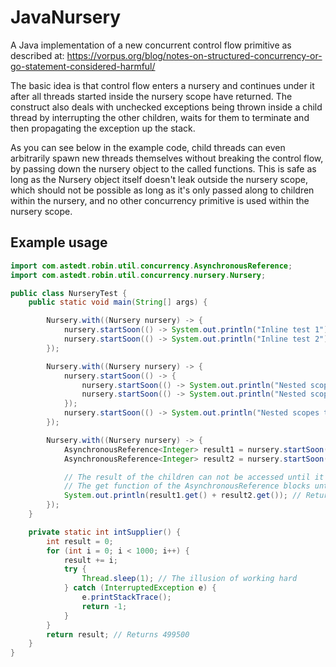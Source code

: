 # JavaNursery
A Java implementation of a new concurrent control flow primitive as described at: https://vorpus.org/blog/notes-on-structured-concurrency-or-go-statement-considered-harmful/

The basic idea is that control flow enters a nursery and continues under it after all threads started inside the nursery scope have returned. The construct also deals with unchecked exceptions being thrown inside a child thread by interrupting the other children, waits for them to terminate and then propagating the exception up the stack.

As you can see below in the example code, child threads can even arbitrarily spawn new threads themselves without breaking the control flow, by passing down the nursery object to the called functions. This is safe as long as the Nursery object itself doesn't leak outside the nursery scope, which should not be possible as long as it's only passed along to children within the nursery, and no other concurrency primitive is used within the nursery scope.

## Example usage
```java
import com.astedt.robin.util.concurrency.AsynchronousReference;
import com.astedt.robin.util.concurrency.nursery.Nursery;

public class NurseryTest {
    public static void main(String[] args) {

        Nursery.with((Nursery nursery) -> {
            nursery.startSoon(() -> System.out.println("Inline test 1"));
            nursery.startSoon(() -> System.out.println("Inline test 2"));
        });

        Nursery.with((Nursery nursery) -> {
            nursery.startSoon(() -> {
                nursery.startSoon(() -> System.out.println("Nested scopes test 1"));
                nursery.startSoon(() -> System.out.println("Nested scopes test 2"));
            });
            nursery.startSoon(() -> System.out.println("Nested scopes test 3"));
        });

        Nursery.with((Nursery nursery) -> {
            AsynchronousReference<Integer> result1 = nursery.startSoon(NurseryTest::intSupplier);
            AsynchronousReference<Integer> result2 = nursery.startSoon(NurseryTest::intSupplier);

            // The result of the children can not be accessed until it's finished.
            // The get function of the AsynchronousReference blocks until the result becomes available
            System.out.println(result1.get() + result2.get()); // Returns 999000
        });
    }

    private static int intSupplier() {
        int result = 0;
        for (int i = 0; i < 1000; i++) {
            result += i;
            try {
                Thread.sleep(1); // The illusion of working hard
            } catch (InterruptedException e) {
                e.printStackTrace();
                return -1;
            }
        }
        return result; // Returns 499500
    }
}
```
